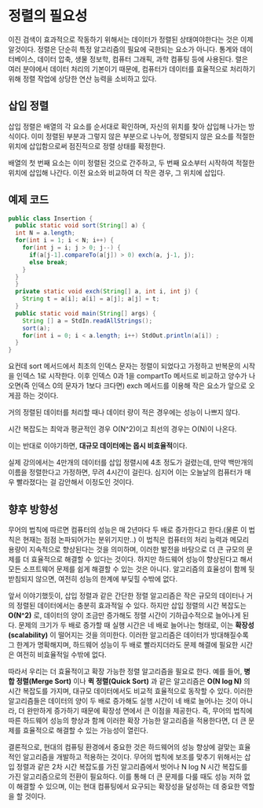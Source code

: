# 정렬의 필요성

이진 검색이 효과적으로 작동하기 위해서는 데이터가 정렬된 상태여야한다는 것은 이제 알것이다.
정렬은 단순히 특정 알고리즘의 필요에 국한되는 요소가 아니다. 통계와 데이터베이스, 데이터 압축, 생물 정보학, 컴퓨터 그래픽, 과학 컴퓨팅 등에 사용된다.
렬은 여러 분야에서 데이터 처리의 기본이기 때문에, 컴퓨터가 데이터를 효율적으로 처리하기 위해 정렬 작업에 상당한 연산 능력을 소비하고 있다.


## 삽입 정렬

삽입 정렬은 배열의 각 요소를 순서대로 확인하며, 자신의 위치를 찾아 삽입해 나가는 방식이다.
이미 정렬된 부분과 그렇지 않은 부분으로 나누어, 정렬되지 않은 요소를 적절한 위치에 삽입함으로써 점진적으로 정렬 상태를 확정한다.

배열의 첫 번째 요소는 이미 정렬된 것으로 간주하고, 두 번째 요소부터 시작하여 적절한 위치에 삽입해 나간다.
이전 요소와 비교하여 더 작은 경우, 그 위치에 삽입다.


## 예제 코드

``` java
public class Insertion {
  public static void sort(String[] a) {
  int N = a.length;
  for(int i = 1; i < N; i++) {
    for(int j = i; j > 0; j--) {
      if(a[j-1].compareTo(a[j]) > 0) exch(a, j-1, j);
      else break;
    }
  }
  }
  private static void exch(String[] a, int i, int j) {
    String t = a[i]; a[i] = a[j]; a[j] = t;
  }
  public static void main(String[] args) {
    String [] a = StdIn.readAllStrings();
    sort(a);
    for(int i = 0; i < a.length; i++) StdOut.println(a[i]) ;
  }
}
```

요컨데 sort 메서드에서 최초의 인덱스 문자는 정렬이 되었다고 가정하고 반복문의 시작을 인덱스 1로 시작한다.
이후 인덱스 0과 1을 compartTo 메서드로 비교하고 양수가 나오면(즉 인덱스 0의 문자가 1보다 크다면) exch 메서드를 이용해 작은 요소가 앞으로 오게끔 하는 것이다.

거의 정렬된 데이터를 처리할 때나 데이터 량이 적은 경우에는 성능이 나쁘지 않다.

시간 복잡도는 최악과 평균적인 경우 O(N^2)이고 최선의 경우는 O(N)이 나온다.

이는 반대로 이야기하면, **대규모 데이터에는 몹시 비효율적**이다.


실제 강의에서는 4만개의 데이터를 삽입 정렬시에 4초 정도가 걸렸는데, 만약 백만개의 이름을 정렬한다고 가정하면, 무려 4시간이 걸린다.
심지어 이는 오늘날의 컴퓨터가 매우 빨라졌다는 걸 감안해서 이정도인 것이다.


## 향후 방향성

무어의 법칙에 따르면 컴퓨터의 성능은 매 2년마다 두 배로 증가한다고 한다.(물론 이 법칙은 현재는 점점 논파되어가는 분위기지만..) 이 법칙은 컴퓨터의 처리 능력과 메모리 용량이 지속적으로 향상된다는 것을 의미하며, 이러한 발전을 바탕으로 더 큰 규모의 문제를 더 효율적으로 해결할 수 있다는 것이다. 하지만 하드웨어 성능이 향상된다고 해서 모든 소프트웨어 문제를 쉽게 해결할 수 있는 것은 아니다. 알고리즘의 효율성이 함께 뒷받침되지 않으면, 여전히 성능의 한계에 부딪힐 수밖에 없다.

앞서 이야기했듯이, 삽입 정렬과 같은 간단한 정렬 알고리즘은 작은 규모의 데이터나 거의 정렬된 데이터에서는 충분히 효과적일 수 있다. 하지만 삽입 정렬의 시간 복잡도는 **O(N^2)** 로, 데이터의 양이 조금만 증가해도 정렬 시간이 기하급수적으로 늘어나게 된다. 문제의 크기가 두 배로 증가할 때 실행 시간은 네 배로 늘어나는 형태로, 이는 **확장성(scalability)** 이 떨어지는 것을 의미한다. 이러한 알고리즘은 데이터가 방대해질수록 그 한계가 명확해지며, 하드웨어 성능이 두 배로 빨라지더라도 문제 해결에 필요한 시간은 여전히 비효율적일 수밖에 없다.

따라서 우리는 더 효율적이고 확장 가능한 정렬 알고리즘을 필요로 한다. 예를 들어, **병합 정렬(Merge Sort)** 이나 **퀵 정렬(Quick Sort)** 과 같은 알고리즘은 **O(N log N)** 의 시간 복잡도를 가지며, 대규모 데이터에서도 비교적 효율적으로 동작할 수 있다. 이러한 알고리즘들은 데이터의 양이 두 배로 증가해도 실행 시간이 네 배로 늘어나는 것이 아니라, 더 완만하게 증가하기 때문에 확장성 면에서 큰 이점을 제공한다. 즉, 무어의 법칙에 따른 하드웨어 성능의 향상과 함께 이러한 확장 가능한 알고리즘을 적용한다면, 더 큰 문제를 효율적으로 해결할 수 있는 가능성이 열린다.

결론적으로, 현대의 컴퓨팅 환경에서 중요한 것은 하드웨어의 성능 향상에 걸맞는 효율적인 알고리즘을 개발하고 적용하는 것이다. 무어의 법칙에 보조를 맞추기 위해서는 삽입 정렬과 같은 2차 시간 복잡도를 가진 알고리즘에서 벗어나 N log N 시간 복잡도를 가진 알고리즘으로의 전환이 필요하다. 이를 통해 더 큰 문제를 다룰 때도 성능 저하 없이 해결할 수 있으며, 이는 현대 컴퓨팅에서 요구되는 확장성을 달성하는 데 중요한 역할을 할 것이다.

